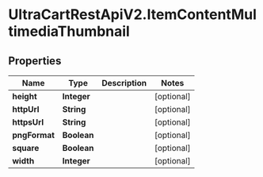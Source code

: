 # UltraCartRestApiV2.ItemContentMultimediaThumbnail

## Properties
Name | Type | Description | Notes
------------ | ------------- | ------------- | -------------
**height** | **Integer** |  | [optional] 
**httpUrl** | **String** |  | [optional] 
**httpsUrl** | **String** |  | [optional] 
**pngFormat** | **Boolean** |  | [optional] 
**square** | **Boolean** |  | [optional] 
**width** | **Integer** |  | [optional] 


